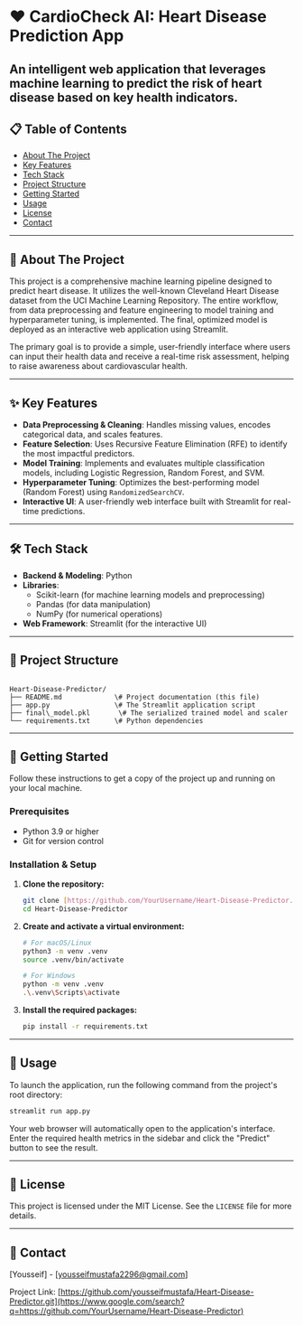 # ❤️ CardioCheck AI: Heart Disease Prediction App

An intelligent web application that leverages machine learning to predict the risk of heart disease based on key health indicators.
---

## 📋 Table of Contents
- [About The Project](#about-the-project)
- [Key Features](#key-features)
- [Tech Stack](#tech-stack)
- [Project Structure](#project-structure)
- [Getting Started](#getting-started)
- [Usage](#usage)
- [License](#license)
- [Contact](#contact)

---


## 📖 About The Project

This project is a comprehensive machine learning pipeline designed to predict heart disease. It utilizes the well-known Cleveland Heart Disease dataset from the UCI Machine Learning Repository. The entire workflow, from data preprocessing and feature engineering to model training and hyperparameter tuning, is implemented. The final, optimized model is deployed as an interactive web application using Streamlit.

The primary goal is to provide a simple, user-friendly interface where users can input their health data and receive a real-time risk assessment, helping to raise awareness about cardiovascular health.

---

## ✨ Key Features

- **Data Preprocessing & Cleaning**: Handles missing values, encodes categorical data, and scales features.
- **Feature Selection**: Uses Recursive Feature Elimination (RFE) to identify the most impactful predictors.
- **Model Training**: Implements and evaluates multiple classification models, including Logistic Regression, Random Forest, and SVM.
- **Hyperparameter Tuning**: Optimizes the best-performing model (Random Forest) using `RandomizedSearchCV`.
- **Interactive UI**: A user-friendly web interface built with Streamlit for real-time predictions.

---

## 🛠️ Tech Stack

- **Backend & Modeling**: Python
- **Libraries**:
    - Scikit-learn (for machine learning models and preprocessing)
    - Pandas (for data manipulation)
    - NumPy (for numerical operations)
- **Web Framework**: Streamlit (for the interactive UI)

---

## 📂 Project Structure

```

Heart-Disease-Predictor/
├── README.md             \# Project documentation (this file)
├── app.py                \# The Streamlit application script
├── final\_model.pkl       \# The serialized trained model and scaler
└── requirements.txt      \# Python dependencies

````

---

## 🚀 Getting Started

Follow these instructions to get a copy of the project up and running on your local machine.

### Prerequisites
- Python 3.9 or higher
- Git for version control

### Installation & Setup

1.  **Clone the repository:**
    ```bash
    git clone [https://github.com/YourUsername/Heart-Disease-Predictor.git](https://github.com/YourUsername/Heart-Disease-Predictor.git)
    cd Heart-Disease-Predictor
    ```

2.  **Create and activate a virtual environment:**
    ```bash
    # For macOS/Linux
    python3 -m venv .venv
    source .venv/bin/activate

    # For Windows
    python -m venv .venv
    .\.venv\Scripts\activate
    ```

3.  **Install the required packages:**
    ```bash
    pip install -r requirements.txt
    ```

---

## 🏃 Usage

To launch the application, run the following command from the project's root directory:

```bash
streamlit run app.py
````

Your web browser will automatically open to the application's interface. Enter the required health metrics in the sidebar and click the "Predict" button to see the result.

-----

## 📄 License

This project is licensed under the MIT License. See the `LICENSE` file for more details.

-----

## 👤 Contact

[Yousseif] - [yousseifmustafa2296@gmail.com]

Project Link: [https://github.com/yousseifmustafa/Heart-Disease-Predictor.git](https://www.google.com/search?q=https://github.com/YourUsername/Heart-Disease-Predictor)

```

```
